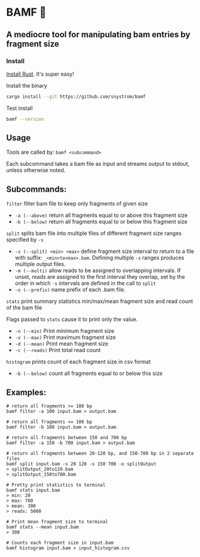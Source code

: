 # BAMF 🦀
## A mediocre tool for manipulating bam entries by fragment size 

### Install

[Install Rust](https://www.rust-lang.org/tools/install). It's super easy!

Install the binary
``` sh
cargo install --git https://github.com/snystrom/bamf
```

Test install
``` sh
bamf --version
```

## Usage

Tools are called by: `bamf <subcommand>`

Each subcommand takes a bam file as input and streams output to stdout, unless otherwise noted.

## Subcommands:
`filter` filter bam file to keep only fragments of given size
 - `-a (--above)` return all fragments equal to or above this fragment size
 - `-b (--below)` return all fragments equal to or below this fragment size

`split` splits bam file into multiple files of different fragment size ranges specified by `-s`
 - `-s (--split) <min> <max>` define fragment size interval to return to a file with suffix: `_<min>to<max>.bam`. Defining multiple `-s` ranges produces multiple output files. 
 - `-m (--multi)` allow reads to be assigned to overlapping intervals. If unset, reads are assigned to the first interval they overlap, set by the order in which `-s` intervals are defined in the call to `split`
 - `-o (--prefix)` name prefix of each .bam file. 

`stats` print summary statistics min/max/mean fragment size and read count of the bam file

Flags passed to `stats` cause it to print only the value.
 - `-n (--min)` Print minimum fragment size
 - `-x (--max)` Print maximum fragment size
 - `-d (--mean)` Print mean fragment size
 - `-c (--reads)` Print total read count

`histogram` prints count of each fragment size in csv format
 - `-b (--below)` count all fragments equal to or below this size

## Examples:

 ```
 # return all fragments >= 100 bp
 bamf filter -a 100 input.bam > output.bam
 
 # return all fragments <= 100 bp
 bamf filter -b 100 input.bam > output.bam
 
 # return all fragments between 150 and 700 bp
 bamf filter -a 150 -b 700 input.bam > output.bam
 
 # return all fragments between 20-120 bp, and 150-700 bp in 2 separate files
 bamf split input.bam -s 20 120 -s 150 700 -o splitOutput
 > splitOutput_20to120.bam
 > splitOutput_150to700.bam

# Pretty print statistics to terminal
 bamf stats input.bam 
> min: 20
> max: 700
> mean: 300
> reads: 5000
 
# Print mean fragment size to terminal
 bamf stats --mean input.bam 
> 300

# Counts each fragment size in input.bam
 bamf histogram input.bam > input_histogram.csv
 ```

